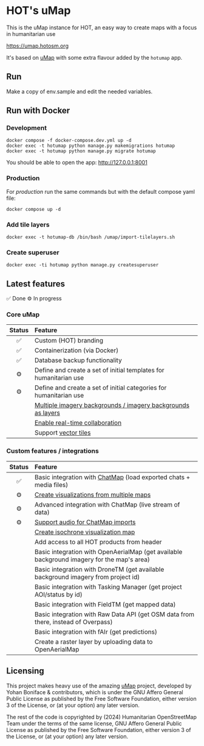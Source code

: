 # HOT's uMap

This is the uMap instance for HOT, an easy way to create maps
with a focus in humanitarian use

https://umap.hotosm.org

It's based on [uMap](https://github.com/umap-project/umap/)
with some extra flavour added by the `hotumap` app.

## Run

Make a copy of env.sample and edit the needed variables.

## Run with Docker

### Development

```
docker compose -f docker-compose.dev.yml up -d
docker exec -t hotumap python manage.py makemigrations hotumap
docker exec -t hotumap python manage.py migrate hotumap
```

You should be able to open the app:
http://127.0.0.1:8001

### Production

For *production* run the same commands but with the default compose yaml file:

```
docker compose up -d
```

### Add tile layers

```
docker exec -t hotumap-db /bin/bash /umap/import-tilelayers.sh
```

### Create superuser

```
docker exec -ti hotumap python manage.py createsuperuser
```

## Latest features

✅ Done
⚙️ In progress

### Core uMap

<!-- prettier-ignore-start -->
| Status | Feature |
|:--:| :-- |
|✅| Custom (HOT) branding |
|✅| Containerization (via Docker) |
|✅| Database backup functionality |
|⚙️| Define and create a set of initial templates for humanitarian use |
|⚙️| Define and create a set of initial categories for humanitarian use |
| | [Multiple imagery backgrounds / imagery backgrounds as layers](https://github.com/hotosm/umap/issues/5) |
| | [Enable real-time collaboration](https://github.com/hotosm/chatmap/issues/1) |
| | Support [vector tiles](https://github.com/umap-project/umap/issues/1634)

### Custom features / integrations

<!-- prettier-ignore-start -->
| Status | Feature |
|:--:| :-- |
|✅| Basic integration with [ChatMap](https://chatmap.hotosm.org) (load exported chats + media files) |
|⚙️| [Create visualizations from multiple maps](https://github.com/hotosm/umap/issues/11)
|⚙️| Advanced integration with ChatMap (live stream of data) |
|⚙️| [Support audio for ChatMap imports](https://github.com/hotosm/umap/issues/6)
| | [Create isochrone visualization map](https://github.com/hotosm/umap/issues/10)
| | Add access to all HOT products from header |
| | Basic integration with OpenAerialMap (get available background imagery for the map's area) |
| | Basic integration with DroneTM (get available background imagery from project id) |
| | Basic integration with Tasking Manager (get project AOI/status by id) |
| | Basic integration with FieldTM (get mapped data) |
| | Basic integration with Raw Data API (get OSM data from there, instead of Overpass) |
| | Basic integration with fAIr (get predictions) |
| | Create a raster layer by uploading data to OpenAerialMap |

## Licensing

This project makes heavy use of the amazing [uMap](https://github.com/umap-project/umap) project, developed by Yohan Boniface & contributors, which is under the GNU Affero General Public License as published by the Free Software Foundation, either version 3 of the License, or (at your option) any later version.

The rest of the code is copyrighted by (2024) Humanitarian OpenStreetMap Team under the terms of the same license, GNU Affero General Public License as published by the Free Software Foundation, either version 3 of the License, or (at your option) any later version.


